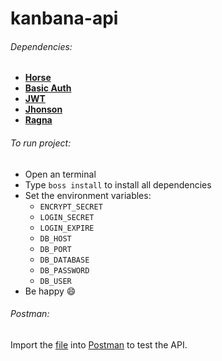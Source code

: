 # kanbana-api

###### Dependencies:

* [**Horse**](https://github.com/hashload/horse)
* [**Basic Auth**](https://github.com/hashload/horse-basic-auth)
* [**JWT**](https://github.com/hashload/horse-jwt)
* [**Jhonson**](https://github.com/hashload/jhonson)
* [**Ragna**](https://github.com/hashload/ragna)

######  To run project:

* Open an terminal
* Type `boss install` to install all dependencies
* Set the environment variables: 
  * `ENCRYPT_SECRET`
  * `LOGIN_SECRET`
  * `LOGIN_EXPIRE`
  * `DB_HOST`
  * `DB_PORT`
  * `DB_DATABASE`
  * `DB_PASSWORD`
  * `DB_USER`
* Be happy 😄

######  Postman:
Import the [file](https://github.com/HashLoad/kanbana-api/blob/master/kanbana-api.postman_collection.json) into [Postman](https://www.postman.com/) to test the API.
